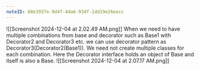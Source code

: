 ```yaml
---
noteID: 68e3937e-9d4f-4da6-934f-1dd19e26eecc
---
```

![[Screenshot 2024-12-04 at 2.02.49 AM.png]]
When we need to have multiple combinations from base and decorator such as Base1 with Decorator2 and Decorator3 etc. we can use decorator pattern as Decorator3(Decorator2(Base1)). We need not create multiple classes for each combination.
Here the Decorator interface holds an object of Base and itself is also a Base.
![[Screenshot 2024-12-04 at 2.07.17 AM.png]]
